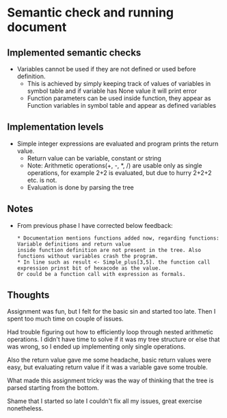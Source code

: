 # Semantic check and running document

## Implemented semantic checks
   * Variables cannot be used if they are not defined or used before definition. 
        * This is achieved by simply keeping track of values of variables in symbol table and if variable has None value it will print error
        * Function parameters can be used inside function, they appear as Function variables in symbol table and appear as defined variables
     
## Implementation levels
   * Simple integer expressions are evaluated and program prints the return value.
        * Return value can be variable, constant or string
        * Note: Arithmetic operations(+, -, *, /) are usable only as single operations, for example 2+2 is evaluated, but due to hurry 2+2+2 etc. is not.
        * Evaluation is done by parsing the tree 

## Notes
   * From previous phase I have corrected below feedback:
     ```
     * Documentation mentions functions added now, regarding functions: Variable definitions and return value 
     inside function definition are not present in the tree. Also functions without variables crash the program.
     * In line such as result <- Simple_plus[3,5]. the function call expression prinst bit of hexacode as the value.
     Or could be a function call with expression as formals.
     ```

## Thoughts
   Assignment was fun, but I felt for the basic sin and started too late. Then I spent too much time on couple of issues. 
   
   Had trouble figuring out how to efficiently loop through nested arithmetic operations. I didn't have time to solve if it was my tree structure or else that was wrong, so I ended up implementing only single operations.
   
   Also the return value gave me some headache, basic return values were easy, but evaluating return value if it was a variable gave some trouble.
   
   What made this assignment tricky was the way of thinking that the tree is parsed starting from the bottom.
   
   Shame that I started so late I couldn't fix all my issues, great exercise nonetheless.